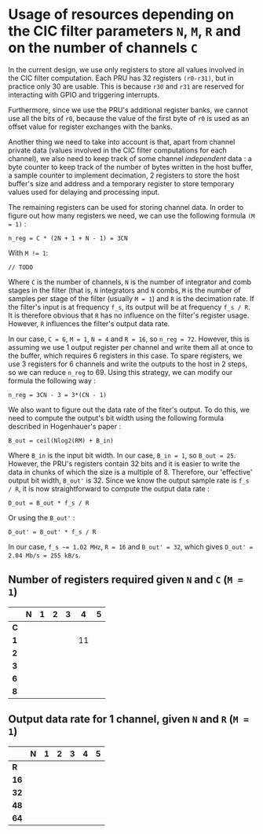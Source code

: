 # Usage of resources depending on the CIC filter parameters `N`, `M`, `R` and on the number of channels `C`

In the current design, we use only registers to store all values involved in the CIC filter computation. Each PRU has 32 registers `(r0-r31)`, but in practice only 30 are usable. This is because `r30` and `r31` are reserved for interacting with GPIO and triggering interrupts.

Furthermore, since we use the PRU's additional register banks, we cannot use all the bits of `r0`, because the value of the first byte of `r0` is used as an offset value for register exchanges with the banks.

Another thing we need to take into account is that, apart from channel private data (values involved in the CIC filter computations for each channel), we also need to keep track of some channel _independent_ data : a byte counter to keep track of the number of bytes written in the host buffer, a sample counter to implement decimation, 2 registers to store the host buffer's size and address and a temporary register to store temporary values used for delaying and processing input.

The remaining registers can be used for storing channel data. In order to figure out how many registers we need, we can use the following formula `(M = 1)` :

	n_reg = C * (2N + 1 + N - 1) = 3CN

With `M != 1`:

	// TODO

Where `C` is the number of channels, `N` is the number of integrator and comb stages in the filter (that is, `N` integrators and `N` combs, `M` is the number of samples per stage of the filter (usually `M = 1`) and `R` is the decimation rate. If the filter's input is at frequency `f_s`, its output will be at frequency `f_s / R`.
It is therefore obvious that `R` has no influence on the filter's register usage. However, `R` influences the filter's output data rate.

In our case, `C = 6`, `M = 1`, `N = 4` and `R = 16`, so `n_reg = 72`. However, this is assuming we use 1 output register per channel and write them all at once to the buffer, which requires 6 registers in this case. To spare registers, we use 3 registers for 6 channels and write the outputs to the host in 2 steps, so we can reduce `n_reg` to 69. Using this strategy, we can modify our formula the following way :

	n_reg = 3CN - 3 = 3*(CN - 1)

We also want to figure out the data rate of the fiter's output. To do this, we need to compute the output's bit width using the following formula described in Hogenhauer's paper :

	B_out = ceil(Nlog2(RM) + B_in)

Where `B_in` is the input bit width. In our case, `B_in = 1`, so `B_out = 25`. However, the PRU's registers contain 32 bits and it is easier to write the data in chunks of which the size is a multiple of 8. Therefore, our 'effective' output bit width, `B_out'` is 32. Since we know the output sample rate is `f_s / R`, it is now straightforward to compute the output data rate :

	D_out = B_out * f_s / R

Or using the `B_out'` :

	D_out' = B_out' * f_s / R

In our case, `f_s ~= 1.02 MHz`, `R = 16` and `B_out' = 32`, which gives `D_out' = 2.04 Mb/s = 255 kB/s`.

## Number of registers required given `N` and `C` (`M = 1`)

|       | N | 1 | 2 | 3 | 4  | 5 |
|---    |---|---|---|---|--- |---|
| **C** |   |   |   |   |    |   |
| **1** |   |   |   |   | 11 |   |
| **2** |   |   |   |   |    |   |
| **3** |   |   |   |   |    |   |
| **6** |   |   |   |   |    |   |
| **8** |   |   |   |   |    |   |

## Output data rate for 1 channel, given `N` and `R` (`M = 1`)

|        |  N  |  1  |  2  |  3  |  4  |  5  |
|---     |:---:|:---:|:---:|:---:|:---:|:---:|
| **R**  |     |     |     |     |     |     |
| **16** |     |     |     |     |     |     |
| **32** |     |     |     |     |     |     |
| **48** |     |     |     |     |     |     |
| **64** |     |     |     |     |     |     |